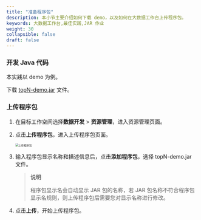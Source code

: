 ```yaml
---
title: "准备程序包"
description: 本小节主要介绍如何下载 demo，以及如何在大数据工作台上传程序包。 
keywords: 大数据工作台,最佳实践,JAR 作业
weight: 30
collapsible: false
draft: false
---
```


### 开发 Java 代码

本实践以 demo 为例。

下载 [topN-demo.jar](https://github.com/QingCloudAppcenter/Flink-Example/tree/main/examples/jar) 文件。

### 上传程序包

1. 在目标工作空间选择**数据开发** > **资源管理**，进入资源管理页面。
2. 点击**上传程序包**，进入上传程序包页面。
   
   <img src="/bigdata/dataomnis/_images/upload_procedure.png" alt="上传程序包" style="zoom:50%;" />

3. 输入程序包显示名称和描述信息后，点击**添加程序包**，选择 topN-demo.jar 文件。

   > **说明**
   >
   > 程序包显示名会自动显示 JAR 包的名称，若 JAR 包名称不符合程序包显示名规则，则上传程序包后需要您对显示名称进行修改。

4. 点击**上传**，开始上传程序包。

